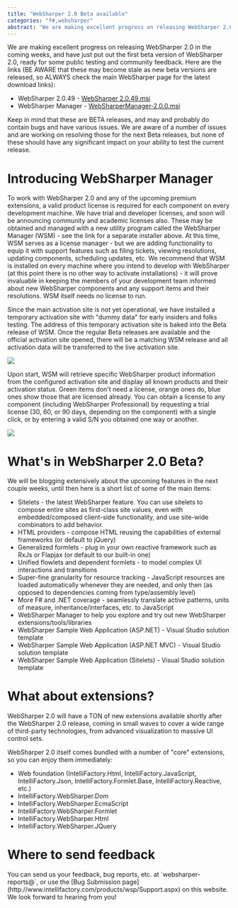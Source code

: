 ```yaml
---
title: "WebSharper 2.0 Beta available"
categories: "f#,websharper"
abstract: "We are making excellent progress on releasing WebSharper 2.0 in the coming weeks, and have just put out the first beta version of WebSharper 2.0, ready for some public testing and community feedback. Here are the links:"
---
```

We are making excellent progress on releasing WebSharper 2.0 in the coming weeks, and have just put out the first beta version of WebSharper 2.0, ready for some public testing and community feedback. Here are the links (BE AWARE that these may become stale as new beta versions are released, so ALWAYS check the main WebSharper page for the latest download links):


 * WebSharper 2.0.49 - [WebSharper 2.0.49.msi](http://www.intellifactory.com/AssetDownload.aspx?AssetName=WebSharper-2.0.49.msi)
 * WebSharper Manager - [WebSharperManager-2.0.0.msi](http://www.intellifactory.com/AssetDownload.aspx?AssetName=WebSharperManager-2.0.0.msi)


Keep in mind that these are BETA releases, and may and probably do contain bugs and have various issues. We are aware of a number of issues and are working on resolving those for the next Beta releases, but none of these should have any significant impact on your ability to test the current release.

<h1>Introducing WebSharper Manager</h1>
To work with WebSharper 2.0 and any of the upcoming premium extensions, a valid product license is required for each component on every development machine. We have trial and developer licenses, and soon will be announcing community and academic licenses also. These may be obtained and managed with a new utility program called the WebSharper Manager (WSM) - see the link for a separate installer above. At this time, WSM serves as a license manager - but we are adding functionality to equip it with support features such as filing tickets, viewing resolutions, updating components, scheduling updates, etc. We recommend that WSM is installed on every machine where you intend to develop with WebSharper (at this point there is no other way to activate installations) - it will prove invaluable in keeping the members of your development team informed about new WebSharper components and any support items and their resolutions. WSM itself needs no license to run.

Since the main activation site is not yet operational, we have installed a temporary activation site with "dummy data" for early insiders and folks testing. The address of this temporary activation site is baked into the Beta release of WSM. Once the regular Beta releases are available and the official activation site opened, there will be a matching WSM release and all activation data will be transferred to the live activation site.

<img src="/assets/WSM-beta.png">

Upon start, WSM will retrieve specific WebSharper product information from the configured activation site and display all known products and their activation status. Green items don't need a license, orange ones do, blue ones show those that are licensed already. You can obtain a license to any component (including WebSharper Professional) by requesting a trial license (30, 60, or 90 days, depending on the component) with a single click, or by entering a valid S/N you obtained one way or another.

<img src="/assets/WSM-beta-activate.png">

<h1>What's in WebSharper 2.0 Beta?</h1>
We will be blogging extensively about the upcoming features in the next couple weeks, until then here is a short list of some of the main items:


 * Sitelets - the latest WebSharper feature. You can use sitelets to compose entire sites as first-class site values, even with embedded/composed client-side functionality, and use site-wide combinators to add behavior.
 * HTML providers - compose HTML reusing the capabilities of external frameworks (or default to jQuery)
 * Generalized formlets - plug in your own reactive framework such as RxJs or Flapjax (or default to our built-in one)
 * Unified flowlets and dependent formlets - to model complex UI interactions and transitions
 * Super-fine granularity for resource tracking - JavaScript resources are loaded automatically whenever they are needed, and only then (as opposed to dependencies coming from type/assembly level)
 * More F# and .NET coverage - seamlessly translate active patterns, units of measure, inheritance/interfaces, etc. to JavaScript
 * WebSharper Manager to help you explore and try out new WebSharper extensions/tools/libraries
 * WebSharper Sample Web Application (ASP.NET) - Visual Studio solution template
 * WebSharper Sample Web Application (ASP.NET MVC) - Visual Studio solution template
 * WebSharper Sample Web Application (Sitelets) - Visual Studio solution template



<h1>What about extensions?</h1>
WebSharper 2.0 will have a TON of new extensions available shortly after the WebSharper 2.0 release, coming in small waves to cover a wide range of third-party technologies, from advanced visualization to massive UI control sets.

WebSharper 2.0 itself comes bundled with a number of "core" extensions, so you can enjoy them immediately:


 * Web foundation (IntelliFactory.Html, IntelliFactory.JavaScript, IntelliFactory.Json, IntelliFactory.Formlet.Base, IntelliFactory.Reactive, etc.)
 * IntelliFactory.WebSharper.Dom
 * IntelliFactory.WebSharper.EcmaScript
 * IntelliFactory.WebSharper.Formlet
 * IntelliFactory.WebSharper.Html
 * IntelliFactory.WebSharper.JQuery



<h1>Where to send feedback</h1>
You can send us your feedback, bug reports, etc. at `websharper-reports@`, or use the [Bug Submission page](http://www.intellifactory.com/products/wsp/Support.aspx) on this website. We look forward to hearing from you!